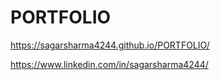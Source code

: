 # PORTFOLIO
https://sagarsharma4244.github.io/PORTFOLIO/


https://www.linkedin.com/in/sagarsharma4244/
